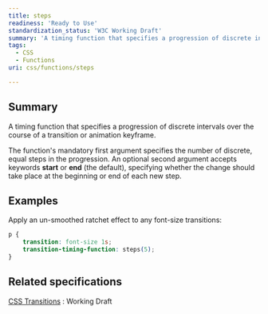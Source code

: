 ```yaml
---
title: steps
readiness: 'Ready to Use'
standardization_status: 'W3C Working Draft'
summary: 'A timing function that specifies a progression of discrete intervals over the course of a transition or animation keyframe.'
tags:
  - CSS
  - Functions
uri: css/functions/steps

---
```

## Summary

A timing function that specifies a progression of discrete intervals over the course of a transition or animation keyframe.

 The function's mandatory first argument specifies the number of discrete, equal steps in the progression. An optional second argument accepts keywords **start** or **end** (the default), specifying whether the change should take place at the beginning or end of each new step.

## Examples

Apply an un-smoothed ratchet effect to any font-size transitions:

``` css
p {
    transition: font-size 1s;
    transition-timing-function: steps(5);
}
```

## Related specifications

[CSS Transitions](http://www.w3.org/TR/2013/WD-css3-transitions-20131119/)
:   Working Draft
